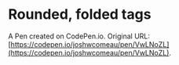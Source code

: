# Rounded, folded tags

A Pen created on CodePen.io. Original URL: [https://codepen.io/joshwcomeau/pen/VwLNoZL](https://codepen.io/joshwcomeau/pen/VwLNoZL).

